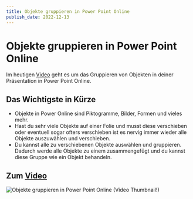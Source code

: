 ```yaml
---
title: Objekte gruppieren in Power Point Online
publish_date: 2022-12-13
---
```


# Objekte gruppieren in Power Point Online

Im heutigen [Video](https://youtu.be/PgYvccgz4Rc) geht es um das Gruppieren von Objekten in deiner Präsentation in Power Point Online. 

## Das Wichtigste in Kürze

- Objekte in Power Online sind Piktogramme, Bilder, Formen und vieles mehr.
- Hast du sehr viele Objekte auf einer Folie und musst diese verschieben oder eventuell sogar ofters verschieben ist es nervig immer wieder alle Objekte auszuwählen und verschieben.
- Du kannst alle zu verschiebenen Objekte auswählen und gruppieren. Dadurch werde alle Objekte zu einem zusammengefügt und du kannst diese Gruppe wie ein Objekt behandeln. 

## Zum [Video](https://youtu.be/PgYvccgz4Rc)

![Objekte gruppieren in Power Point Online (Video Thumbnail!)](../thumbnails/Fertig417.jpg "Objekte gruppieren in Power Point Online (Video Thumbnail!)")